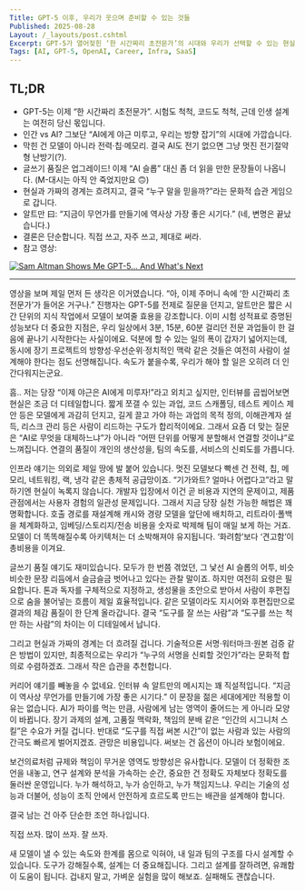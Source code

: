 ```yaml
---
Title: GPT-5 이후, 우리가 웃으며 준비할 수 있는 것들
Published: 2025-08-28
Layout: /_layouts/post.cshtml
Excerpt: GPT-5가 열어젖힌 ‘한 시간짜리 초전문가’의 시대와 우리가 선택할 수 있는 현실적 루틴들
Tags: [AI, GPT-5, OpenAI, Career, Infra, SaaS]
---
```


## TL;DR
- GPT-5는 이제 “한 시간짜리 초전문가”. 시험도 척척, 코드도 척척, 근데 인생 설계는 여전히 당신 몫입니다.  
- 인간 vs AI? 그보단 “AI에게 야근 미루고, 우리는 방향 잡기”의 시대에 가깝습니다.  
- 막힌 건 모델이 아니라 전력·칩·메모리. 결국 AI도 전기 없으면 그냥 멋진 전기절약형 난방기(?).  
- 글쓰기 품질은 업그레이드! 이제 “AI 슬롭” 대신 좀 더 읽을 만한 문장들이 나옵니다. (M-대시는 아직 안 죽었지만요 🙃)  
- 현실과 가짜의 경계는 흐려지고, 결국 “누구 말을 믿을까?”라는 문화적 습관 게임으로 갑니다.  
- 알트만 曰: “지금이 무언가를 만들기에 역사상 가장 좋은 시기다.” (네, 변명은 끝났습니다.)  
- 결론은 단순합니다. 직접 쓰고, 자주 쓰고, 제대로 써라.
- 참고 영상: 

[![Sam Altman Shows Me GPT-5... And What's Next](https://img.youtube.com/vi/hmtuvNfytjM/0.jpg)](https://www.youtube.com/watch?v=hmtuvNfytjM)

---

영상을 보며 제일 먼저 든 생각은 이거였습니다. “아, 이제 주머니 속에 ‘한 시간짜리 초전문가’가 들어온 거구나.” 진행자는 GPT-5를 전제로 질문을 던지고, 알트만은 짧은 시간 단위의 지식 작업에서 모델이 보여줄 효용을 강조합니다. 이미 시험 성적표로 증명된 성능보다 더 중요한 지점은, 우리 일상에서 3분, 15분, 60분 걸리던 전문 과업들이 한 걸음에 끝나기 시작한다는 사실이에요. 덕분에 할 수 있는 일의 폭이 갑자기 넓어지는데, 동시에 장기 프로젝트의 방향성·우선순위·정치적인 맥락 같은 것들은 여전히 사람이 설계해야 한다는 점도 선명해집니다. 속도가 붙을수록, 우리가 해야 할 일은 오히려 더 인간다워지는군요.

흠.. 저는 당장 “이제 야근은 AI에게 미루자!”라고 외치고 싶지만, 인터뷰를 곱씹어보면 현실은 조금 더 디테일합니다. 짧게 쪼갤 수 있는 과업, 코드 스캐폴딩, 테스트 케이스 제안 등은 모델에게 과감히 던지고, 길게 끌고 가야 하는 과업의 목적 정의, 이해관계자 설득, 리스크 관리 등은 사람이 리드하는 구도가 합리적이에요. 그래서 요즘 더 맞는 질문은 “AI로 무엇을 대체하느냐”가 아니라 “어떤 단위를 어떻게 분할해서 연결할 것이냐”로 느껴집니다. 연결의 품질이 개인의 생산성을, 팀의 속도를, 서비스의 신뢰도를 가릅니다.

인프라 얘기는 의외로 제일 땅에 발 붙어 있습니다. 멋진 모델보다 빡센 건 전력, 칩, 메모리, 네트워킹, 랙, 냉각 같은 총체적 공급망이죠. “기가와트? 얼마나 어렵다고”라고 말하기엔 현실이 녹록지 않습니다. 개발자 입장에서 이건 곧 비용과 지연의 문제이고, 제품 관점에서는 사용자 경험의 일관성 문제입니다. 그래서 지금 당장 실천 가능한 해법은 꽤 명확합니다. 호출 경로를 재설계해 캐시와 경량 모델을 앞단에 배치하고, 리트라이·폴백을 체계화하고, 임베딩/스토리지/전송 비용을 숫자로 박제해 팀이 매일 보게 하는 거죠. 모델이 더 똑똑해질수록 아키텍처는 더 소박해져야 유지됩니다. ‘화려함’보다 ‘견고함’이 총비용을 이겨요.

글쓰기 품질 얘기도 재미있습니다. 모두가 한 번쯤 겪었던, 그 낯선 AI 슬롭의 어투, 비슷비슷한 문장 리듬에서 슬금슬금 벗어나고 있다는 관찰 말이죠. 하지만 여전히 요령은 필요합니다. 톤과 독자를 구체적으로 지정하고, 생성물을 초안으로 받아서 사람이 후편집으로 숨을 불어넣는 흐름이 제일 효율적입니다. 같은 모델이라도 지시어와 후편집만으로 결과의 체감 품질이 한 단계 올라갑니다. 결국 “도구를 잘 쓰는 사람”과 “도구를 쓰는 척만 하는 사람”의 차이는 이 디테일에서 납니다.

그리고 현실과 가짜의 경계는 더 흐려질 겁니다. 기술적으론 서명·워터마크·원본 검증 같은 방법이 있지만, 최종적으로는 우리가 “누구의 서명을 신뢰할 것인가”라는 문화적 합의로 수렴하겠죠. 그래서 작은 습관을 추천합니다.

커리어 얘기를 빼놓을 수 없네요. 인터뷰 속 알트만의 메시지는 꽤 직설적입니다. “지금이 역사상 무언가를 만들기에 가장 좋은 시기다.” 이 문장을 젊은 세대에게만 적용할 이유는 없습니다. AI가 파이를 먹는 만큼, 사람에게 남는 영역이 줄어드는 게 아니라 모양이 바뀝니다. 장기 과제의 설계, 고품질 맥락화, 책임의 분배 같은 “인간의 시그니처 스킬”은 수요가 커질 겁니다. 반대로 “도구를 직접 써본 시간”이 없는 사람과 있는 사람의 간극도 빠르게 벌어지겠죠. 관망은 비용입니다. 써보는 건 옵션이 아니라 보험이에요.

보건의료처럼 규제와 책임이 무거운 영역도 방향성은 유사합니다. 모델이 더 정확한 조언을 내놓고, 연구 설계와 분석을 가속하는 순간, 중요한 건 정확도 자체보다 정확도를 둘러싼 운영입니다. 누가 해석하고, 누가 승인하고, 누가 책임지느냐. 우리는 기술의 성능과 더불어, 성능이 조직 안에서 안전하게 흐르도록 만드는 배관을 설계해야 합니다.

결국 남는 건 아주 단순한 조언 하나입니다. 

직접 쓰자. 
많이 쓰자. 
잘 쓰자. 

새 모델이 낼 수 있는 속도와 한계를 몸으로 익혀야, 내 일과 팀의 구조를 다시 설계할 수 있습니다. 도구가 강해질수록, 설계는 더 중요해집니다. 그리고 설계를 잘하려면, 유쾌함이 도움이 됩니다. 겁내지 말고, 가벼운 실험을 많이 해보죠. 실패해도 괜찮습니다.